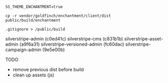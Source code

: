 ```
SS_THEME_ENCHANTMENT=true

cp -r vendor/goldfinch/enchantment/client/dist public/build/enchantment

.gitignore > /public/build
```

silverstripe-admin (c0ed41c)
silverstripe-cms (c831b1b)
silverstripe-asset-admin (a9f6a31)
silverstripe-versioned-admin (fc60dac)
silverstripe-campaign-admin (9e5e00b)

TODO
- remove previous dist before build
- clean up assets (js)
